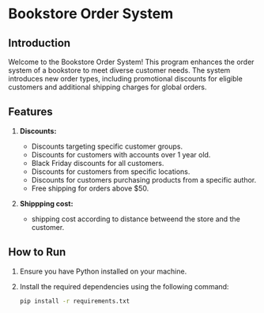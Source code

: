 # Bookstore Order System

## Introduction

Welcome to the Bookstore Order System! This program enhances the order system of a bookstore to meet diverse customer needs. The system introduces new order types, including promotional discounts for eligible customers and additional shipping charges for global orders.

## Features

1. **Discounts:**
   - Discounts targeting specific customer groups.
   - Discounts for customers with accounts over 1 year old.
   - Black Friday discounts for all customers.
   - Discounts for customers from specific locations.
   - Discounts for customers purchasing products from a specific author.
   - Free shipping for orders above $50.

2. **Shippping cost:**
   - shipping cost according to distance betweend the store and the customer.

## How to Run

1. Ensure you have Python installed on your machine.
2. Install the required dependencies using the following command:

   ```bash
   pip install -r requirements.txt
   ````
